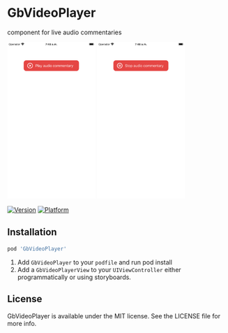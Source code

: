 # GbVideoPlayer

component for live audio commentaries


<img src="screen1.png" width="40%" /> <img src="screen2.png" width="40%" />


[![Version](https://img.shields.io/cocoapods/v/GbVideoPlayer.svg?style=flat)](https://cocoapods.org/pods/GbVideoPlayer)
[![Platform](https://img.shields.io/cocoapods/p/GbVideoPlayer.svg?style=flat)](https://cocoapods.org/pods/GbVideoPlayer)

## Installation

```ruby
pod 'GbVideoPlayer'
```


1. Add `GbVideoPlayer` to your `podfile` and run pod install
2. Add a `GbVideoPlayerView` to your `UIViewController` either programmatically or using storyboards.



## License

GbVideoPlayer is available under the MIT license. See the LICENSE file for more info.

